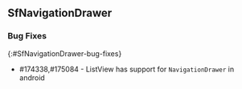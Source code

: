 ## SfNavigationDrawer

### Bug Fixes
{:#SfNavigationDrawer-bug-fixes} 

* \#174338,\#175084 - ListView has support for `NavigationDrawer` in android